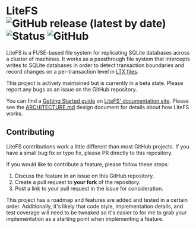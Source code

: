 LiteFS
![GitHub release (latest by date)](https://img.shields.io/github/v/release/superfly/litefs)
![Status](https://img.shields.io/badge/status-beta-blue)
![GitHub](https://img.shields.io/github/license/superfly/litefs)
======

LiteFS is a FUSE-based file system for replicating SQLite databases across a
cluster of machines. It works as a passthrough file system that intercepts
writes to SQLite databases in order to detect transaction boundaries and record
changes on a per-transaction level in [LTX files](https://github.com/superfly/ltx).

This project is actively maintained but is currently in a beta state. Please
report any bugs as an issue on the GitHub repository.

You can find a [Getting Started guide](https://fly.io/docs/litefs/getting-started/)
on [LiteFS' documentation site](https://fly.io/docs/litefs/). Please see the
[ARCHITECTURE.md](/docs/ARCHITECTURE.md) design document for details about how
LiteFS works.


## Contributing

LiteFS contributions work a little different than most GitHub projects. If you
have a small bug fix or typo fix, please PR directly to this repository.

If you would like to contribute a feature, please follow these steps:

1. Discuss the feature in an issue on this GitHub repository.
2. Create a pull request to **your fork** of the repository.
3. Post a link to your pull request in the issue for consideration.

This project has a roadmap and features are added and tested in a certain order.
Additionally, it's likely that code style, implementation details, and test
coverage will need to be tweaked so it's easier to for me to grab your
implementation as a starting point when implementing a feature.
